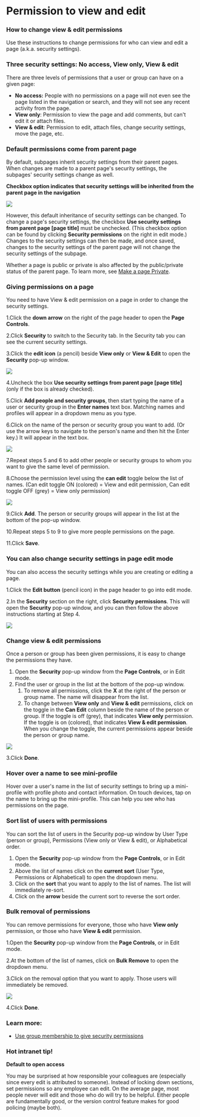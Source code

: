 # Permission to view and edit

### How to change view & edit permissions

Use these instructions to change permissions for who can view and edit a page \(a.k.a. security settings\).

### Three security settings: No access, View only, View & edit

There are three levels of permissions that a user or group can have on a given page:

* **No access:** People with no permissions on a page will not even see the page listed in the navigation or search, and they will not see any recent activity from the page.
* **View only**: Permission to view the page and add comments, but can't edit it or attach files.
* **View & edit**: Permission to edit, attach files, change security settings, move the page, etc.

### Default permissions come from parent page

By default, subpages inherit security settings from their parent pages. When changes are made to a parent page's security settings, the subpages' security settings change as well.  
  
**Checkbox option indicates that security settings will be inherited from the parent page in the navigation**

![](../../.gitbook/assets/1%20%2857%29.jpg)



However, this default inheritance of security settings can be changed. To change a page's security settings, the checkbox **Use security settings from parent page \[page title\]** must be unchecked. \(This checkbox option can be found by clicking **Security permissions** on the right in edit mode.\) Changes to the security settings can then be made, and once saved, changes to the security settings of the parent page will not change the security settings of the subpage.  
  
Whether a page is public or private is also affected by the public/private status of the parent page. To learn more, see [Make a page Private](https://community.thoughtfarmer.com/content/105764).

### Giving permissions on a page

You need to have View & edit permission on a page in order to change the security settings.

1.Click the **down arrow** on the right of the page header to open the **Page Controls**.

2.Click **Security** to switch to the Security tab. In the Security tab you can see the current security settings.

3.Click the **edit icon** \(a pencil\) beside **View only** or **View & Edit** to open the **Security** pop-up window.

![](../../.gitbook/assets/2%20%282%29.jpg)



4.Uncheck the box **Use security settings from parent page \[page title\]** \(only if the box is already checked\).

5.Click **Add people and security groups**, then start typing the name of a user or security group in the **Enter names** text box. Matching names and profiles will appear in a dropdown menu as you type.

6.Click on the name of the person or security group you want to add. \(Or use the arrow keys to navigate to the person's name and then hit the Enter key.\) It will appear in the text box.

![](../../.gitbook/assets/3%20%2866%29.jpg)



7.Repeat steps 5 and 6 to add other people or security groups to whom you want to give the same level of permission.

8.Choose the permission level using the **can edit** toggle below the list of names. \(Can edit toggle ON \(colored\) = View and edit permission, Can edit toggle OFF \(grey\) = View only permission\)  


![](../../.gitbook/assets/4%20%2836%29.jpg)



9.Click **Add**. The person or security groups will appear in the list at the bottom of the pop-up window.

10.Repeat steps 5 to 9 to give more people permissions on the page.

11.Click **Save**.

### You can also change security settings in page edit mode

You can also access the security settings while you are creating or editing a page.

1.Click the **Edit button** \(pencil icon\) in the page header to go into edit mode.

2.In the **Security** section on the right, click **Security permissions**. This will open the **Security** pop-up window, and you can then follow the above instructions starting at Step 4.

![](../../.gitbook/assets/5%20%2813%29.jpg)



### Change view & edit permissions

Once a person or group has been given permissions, it is easy to change the permissions they have.

1. Open the **Security** pop-up window from the **Page Controls**, or in Edit mode.
2. Find the user or group in the list at the bottom of the pop-up window.
   1. To remove all permissions, click the **X** at the right of the person or group name. The name will disappear from the list.
   2. To change between **View only** and **View & edit** permissions, click on the toggle in the **Can Edit** column beside the name of the person or group. If the toggle is off \(grey\), that indicates **View only** permission. If the toggle is on \(colored\), that indicates **View & edit permission**. When you change the toggle, the current permissions appear beside the person or group name.

![](../../.gitbook/assets/6%20%282%29.jpg)



3.Click **Done**.

### Hover over a name to see mini-profile

Hover over a user's name in the list of security settings to bring up a mini-profile with profile photo and contact information. On touch devices, tap on the name to bring up the mini-profile. This can help you see who has permissions on the page.

### Sort list of users with permissions

You can sort the list of users in the Security pop-up window by User Type \(person or group\), Permissions \(View only or View & edit\), or Alphabetical order.

1. Open the **Security** pop-up window from the **Page Controls**, or in Edit mode.
2. Above the list of names click on the **current sort** \(User Type, Permissions or Alphabetical\) to open the dropdown menu.
3. Click on the **sort** that you want to apply to the list of names. The list will immediately re-sort.
4. Click on the **arrow** beside the current sort to reverse the sort order.

### Bulk removal of permissions

You can remove permissions for everyone, those who have **View only** permission, or those who have **View & edit** permission.

1.Open the **Security** pop-up window from the **Page Controls**, or in Edit mode.

2.At the bottom of the list of names, click on **Bulk Remove** to open the dropdown menu.

3.Click on the removal option that you want to apply. Those users will immediately be removed.

![](../../.gitbook/assets/7%20%288%29.jpg)



4.Click **Done**.

### Learn more:

* [Use group membership to give security permissions](use-group-membership-for-security.md)

### Hot intranet tip!

**Default to open access**

You may be surprised at how responsible your colleagues are \(especially since every edit is attributed to someone\). Instead of locking down sections, set permissions so any employee can edit. On the average page, most people never will edit and those who do will try to be helpful. Either people are fundamentally good, or the version control feature makes for good policing \(maybe both\).


